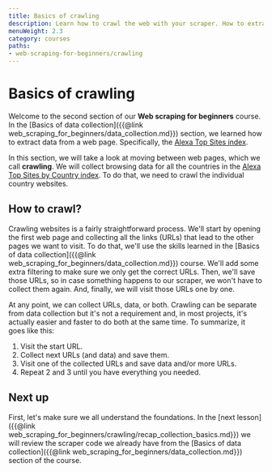 ```yaml
---
title: Basics of crawling
description: Learn how to crawl the web with your scraper. How to extract links and URLs from web pages and how to manage the collected links to crawl the web.
menuWeight: 2.3
category: courses
paths:
- web-scraping-for-beginners/crawling
---
```


# [](#basics) Basics of crawling

Welcome to the second section of our **Web scraping for beginners** course. In the [Basics of data collection]({{@link web_scraping_for_beginners/data_collection.md}}) section, we learned how to extract data from a web page. Specifically, the <a href="https://www.alexa.com/topsites" target="_blank">Alexa Top Sites index</a>.

In this section, we will take a look at moving between web pages, which we call **crawling**. We will collect browsing data for all the countries in the <a href="https://www.alexa.com/topsites/countries" target="_blank">Alexa Top Sites by Country index</a>. To do that, we need to crawl the individual country websites.

## [](#how-to) How to crawl?

Crawling websites is a fairly straightforward process. We'll start by opening the first web page and collecting all the links (URLs) that lead to the other pages we want to visit. To do that, we'll use the skills learned in the [Basics of data collection]({{@link web_scraping_for_beginners/data_collection.md}}) course. We'll add some extra filtering to make sure we only get the correct URLs. Then, we'll save those URLs, so in case something happens to our scraper, we won't have to collect them again. And, finally, we will visit those URLs one by one.

At any point, we can collect URLs, data, or both. Crawling can be separate from data collection but it's not a requirement and, in most projects, it's actually easier and faster to do both at the same time. To summarize, it goes like this:

1. Visit the start URL.
2. Collect next URLs (and data) and save them.
3. Visit one of the collected URLs and save data and/or more URLs.
4. Repeat 2 and 3 until you have everything you needed.

## [](#next) Next up

First, let's make sure we all understand the foundations. In the [next lesson]({{@link web_scraping_for_beginners/crawling/recap_collection_basics.md}}) we will review the scraper code we already have from the [Basics of data collection]({{@link web_scraping_for_beginners/data_collection.md}}) section of the course.
